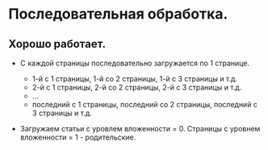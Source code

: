 # Последовательная обработка.

## Хорошо работает.

* С каждой страницы последовательно загружается по 1 странице.
  - 1-й с 1 страницы, 1-й со 2 страницы, 1-й с 3 страницы и т.д.
  - 2-й с 1 страницы, 2-й со 2 страницы, 2-й с 3 страницы и т.д.
  - ... 
  - последний с 1 страницы, последний со 2 страницы, последний с 3 страницы и т.д.


* Загружаем статьи с уровлем вложенности = 0. Страницы с уровнем вложенности = 1 - родительские.
